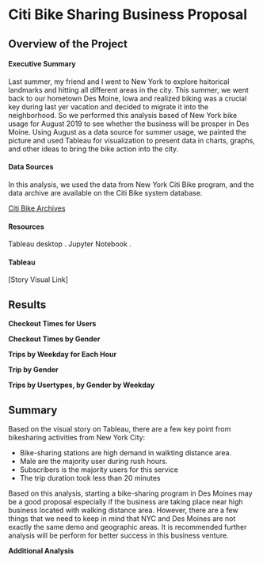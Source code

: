 # Citi Bike Sharing Business Proposal 

## Overview of the Project 

#### Executive Summary 

Last summer, my friend and I went to New York to explore hsitorical landmarks and hitting all different areas in the city. This summer, we went back to our hometown Des Moine, Iowa and realized biking was a crucial key during last yer vacation and decided to migrate it into the neighborhood. So we performed this analysis based of New York bike usage for August 2019 to see whether the business will be prosper in Des Moine. Using August as a data source for summer usage, we painted the picture and used Tableau for visualization to present data in charts, graphs, and other ideas to bring the bike action into the city. 

#### Data Sources

In this analysis, we used the data from New York Citi Bike program, and the data archive are available on the Citi Bike system database.

[Citi Bike Archives](https://ride.citibikenyc.com/system-data)


#### Resources
Tableau desktop . Jupyter Notebook . 

#### Tableau

[Story Visual Link] 

## Results

__Checkout Times for Users__


__Checkout Times by Gender__


__Trips by Weekday for Each Hour__


__Trip by Gender__


__Trips by Usertypes, by Gender by Weekday__







## Summary 

Based on the visual story on Tableau, there are a few key point from bikesharing activities from New York City:

  - Bike-sharing stations are high demand in walkting distance area. 
  - Male are the majority user during rush hours. 
  - Subscribers is the majority users for this service
  - The trip duration took less than 20 minutes
  
Based on this analysis, starting a bike-sharing program in Des Moines may be a good proposal especially if the business are taking place near high business located with walking distance area. However, there are a few things that we need to keep in mind that NYC and Des Moines are not exactly the same demo and geographic areas. It is recommended further analysis will be perform for better success in this business venture. 
 
__Additional Analysis__
